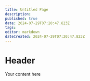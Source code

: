 ```yaml
---
title: Untitled Page
description: 
published: true
date: 2024-07-29T07:20:47.823Z
tags: 
editor: markdown
dateCreated: 2024-07-29T07:20:47.823Z
---
```


# Header
Your content here
